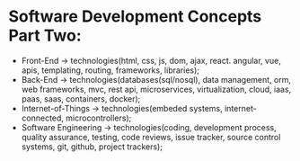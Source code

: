 # Software Development Concepts Part Two:

- Front-End -> technologies(html, css, js, dom, ajax, react. angular, vue, apis, templating, routing, frameworks, libraries);
- Back-End -> technologies(databases(sql/nosql), data management, orm, web frameworks, mvc, rest api, microservices, virtualization, cloud, iaas, paas, saas, containers, docker);
- Internet-of-Things -> technologies(embeded systems, internet-connected, microcontrollers);
- Software Engineering -> technologies(coding, development process, quality assurance, testing, code reviews, issue tracker, source control systems, git, github, project trackers);
